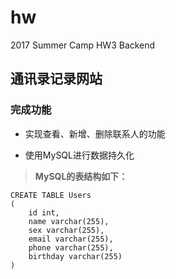 # hw
2017 Summer Camp HW3 Backend

## 通讯录记录网站

### 完成功能

- 实现查看、新增、删除联系人的功能

- 使用MySQL进行数据持久化

> **MySQL的表结构如下：**

```
CREATE TABLE Users
(
	id int,
	name varchar(255),
	sex varchar(255),
	email varchar(255),
	phone varchar(255),
	birthday varchar(255)
)
```
